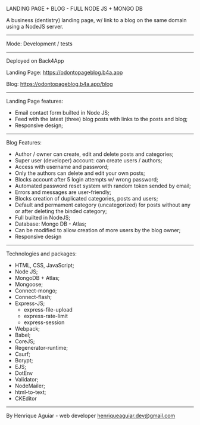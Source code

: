 LANDING PAGE + BLOG - FULL NODE JS + MONGO DB

A business (dentistry) landing page, w/ link to a blog on the same domain using a NodeJS server.

***********************************

Mode: Development / tests

***********************************

Deployed on Back4App

Landing Page: https://odontopageblog.b4a.app

Blog: https://odontopageblog.b4a.app/blog

***********************************
Landing Page features:

- Email contact form builted in Node JS;
- Feed with the latest (three) blog posts with links to the posts and blog;
- Responsive design;

***********************************
Blog Features:

- Author / owner can create, edit and delete posts and categories;
- Super user (developer) account: can create users / authors;
- Access with username and password;
- Only the authors can delete and edit your own posts;
- Blocks account after 5 login attempts w/ wrong password;
- Automated password reset system with random token sended by email;
- Errors and messages are user-friendly;
- Blocks creation of duplicated categories, posts and users;
- Default and permament category (uncategorized) for posts without any or after deleting the binded category;
- Full builted in NodeJS;
- Database: Mongo DB - Atlas;
- Can be modified to allow creation of more users by the blog owner;
- Responsive design

***********************************
Technologies and packages:

- HTML, CSS, JavaScript;
- Node JS;
- MongoDB + Atlas;
- Mongoose;
- Connect-mongo;
- Connect-flash;
- Express-JS;
	- express-file-upload
	- express-rate-limit
	- express-session
- Webpack;
- Babel;
- CoreJS;
- Regenerator-runtime;
- Csurf;
- Bcrypt;
- EJS;
- DotEnv
- Validator;
- NodeMailer;
- html-to-text;
- CKEditor

**************************************************
By Henrique Aguiar - web developer
henriqueaguiar.dev@gmail.com
